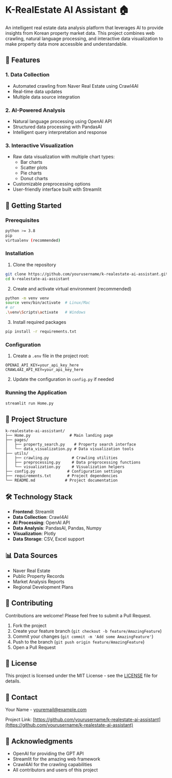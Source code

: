 # K-RealEstate AI Assistant 🏠

An intelligent real estate data analysis platform that leverages AI to provide insights from Korean property market data. This project combines web crawling, natural language processing, and interactive data visualization to make property data more accessible and understandable.

## 🎯 Features

### 1. Data Collection
- Automated crawling from Naver Real Estate using Crawl4AI
- Real-time data updates
- Multiple data source integration

### 2. AI-Powered Analysis
- Natural language processing using OpenAI API
- Structured data processing with PandasAI
- Intelligent query interpretation and response

### 3. Interactive Visualization
- Raw data visualization with multiple chart types:
  - Bar charts
  - Scatter plots
  - Pie charts
  - Donut charts
- Customizable preprocessing options
- User-friendly interface built with Streamlit

## 🚀 Getting Started

### Prerequisites
```bash
python >= 3.8
pip
virtualenv (recommended)
```

### Installation

1. Clone the repository
```bash
git clone https://github.com/yourusername/k-realestate-ai-assistant.git
cd k-realestate-ai-assistant
```

2. Create and activate virtual environment (recommended)
```bash
python -m venv venv
source venv/bin/activate  # Linux/Mac
# or
.\venv\Scripts\activate   # Windows
```

3. Install required packages
```bash
pip install -r requirements.txt
```

### Configuration

1. Create a `.env` file in the project root:
```env
OPENAI_API_KEY=your_api_key_here
CRAWL4AI_API_KEY=your_api_key_here
```

2. Update the configuration in `config.py` if needed

### Running the Application

```bash
streamlit run Home.py
```

## 📁 Project Structure

```
k-realestate-ai-assistant/
├── Home.py                 # Main landing page
├── pages/
│   ├── property_search.py    # Property search interface
│   └── data_visualization.py # Data visualization tools
├── utils/
│   ├── crawling.py          # Crawling utilities
│   ├── preprocessing.py     # Data preprocessing functions
│   └── visualization.py     # Visualization helpers
├── config.py              # Configuration settings
├── requirements.txt       # Project dependencies
└── README.md             # Project documentation
```

## 🛠 Technology Stack

- **Frontend**: Streamlit
- **Data Collection**: Crawl4AI
- **AI Processing**: OpenAI API
- **Data Analysis**: PandasAI, Pandas, Numpy
- **Visualization**: Plotly
- **Data Storage**: CSV, Excel support

## 📊 Data Sources

- Naver Real Estate
- Public Property Records
- Market Analysis Reports
- Regional Development Plans

## 🤝 Contributing

Contributions are welcome! Please feel free to submit a Pull Request.

1. Fork the project
2. Create your feature branch (`git checkout -b feature/AmazingFeature`)
3. Commit your changes (`git commit -m 'Add some AmazingFeature'`)
4. Push to the branch (`git push origin feature/AmazingFeature`)
5. Open a Pull Request

## 📝 License

This project is licensed under the MIT License - see the [LICENSE](LICENSE) file for details.

## 📧 Contact

Your Name - youremail@example.com

Project Link: [https://github.com/yourusername/k-realestate-ai-assistant](https://github.com/yourusername/k-realestate-ai-assistant)

## 🙏 Acknowledgments

- OpenAI for providing the GPT API
- Streamlit for the amazing web framework
- Crawl4AI for the crawling capabilities
- All contributors and users of this project
